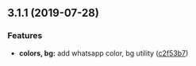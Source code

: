 <a name="3.1.1"></a>
## 3.1.1 (2019-07-28)


### Features

* **colors, bg:** add whatsapp color, bg utility ([c2f53b7](https://github.com/wocss/wocss/commit/c2f53b7))



